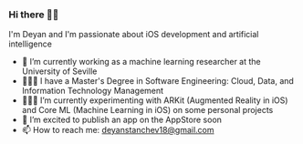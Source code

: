 ### Hi there 👋🏻

I'm Deyan and I'm passionate about iOS development and artificial intelligence

- 🔭 I’m currently working as a machine learning researcher at the University of Seville
- 👨🏻‍🎓 I have a Master's Degree in Software Engineering: Cloud, Data, and Information Technology Management
- 👨🏻‍💻 I’m currently experimenting with ARKit (Augmented Reality in iOS) and Core ML (Machine Learning in iOS) on some personal projects
- 📱 I’m excited to publish an app on the AppStore soon
- 📫 How to reach me: deyanstanchev18@gmail.com

